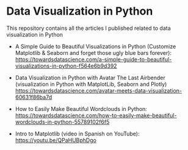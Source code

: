 # Data Visualization in Python
This repository contains all the articles I published related to data visualization in Python

- A Simple Guide to Beautiful Visualizations in Python (Customize Matplotlib & Seaborn and forget those ugly blue bars forever): https://towardsdatascience.com/a-simple-guide-to-beautiful-visualizations-in-python-f564e6b9d392

- Data Visualization in Python with Avatar The Last Airbender  (visualization in Python with MatplotLib, Seaborn and Plotly)
https://towardsdatascience.com/avatar-meets-data-visualization-60631f86ba7d

- How to Easily Make Beautiful Wordclouds in Python: https://towardsdatascience.com/how-to-easily-make-beautiful-wordclouds-in-python-55789102f6f5

- Intro to Matplotlib (video in Spanish on YouTube): https://youtu.be/QPaHUBphDgo


